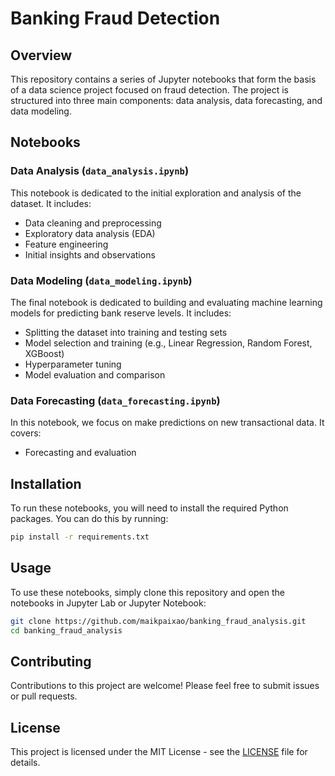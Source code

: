# Banking Fraud Detection

## Overview

This repository contains a series of Jupyter notebooks that form the basis of a data science project focused on fraud detection. The project is structured into three main components: data analysis, data forecasting, and data modeling.

## Notebooks

### Data Analysis (`data_analysis.ipynb`)

This notebook is dedicated to the initial exploration and analysis of the dataset. It includes:

- Data cleaning and preprocessing
- Exploratory data analysis (EDA)
- Feature engineering
- Initial insights and observations

### Data Modeling (`data_modeling.ipynb`)

The final notebook is dedicated to building and evaluating machine learning models for predicting bank reserve levels. It includes:

- Splitting the dataset into training and testing sets
- Model selection and training (e.g., Linear Regression, Random Forest, XGBoost)
- Hyperparameter tuning
- Model evaluation and comparison

### Data Forecasting (`data_forecasting.ipynb`)

In this notebook, we focus on make predictions on new transactional data. It covers:
- Forecasting and evaluation

## Installation

To run these notebooks, you will need to install the required Python packages. You can do this by running:

```bash
pip install -r requirements.txt
```

## Usage

To use these notebooks, simply clone this repository and open the notebooks in Jupyter Lab or Jupyter Notebook:

```bash
git clone https://github.com/maikpaixao/banking_fraud_analysis.git
cd banking_fraud_analysis
```

## Contributing

Contributions to this project are welcome! Please feel free to submit issues or pull requests.

## License

This project is licensed under the MIT License - see the [LICENSE](LICENSE) file for details.
